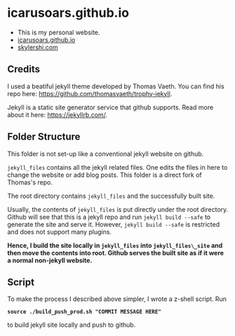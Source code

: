 # icarusoars.github.io
- This is my personal website.
- [icarusoars.github.io](https://icarusoars.github.io)
- [skylershi.com](https://skylershi.com)

## Credits
I used a beatiful jekyll theme developed by Thomas Vaeth. You can find his repo here: https://github.com/thomasvaeth/trophy-jekyll.

Jekyll is a static site generator service that github supports. Read more about it here: https://jekyllrb.com/.

## Folder Structure
This folder is not set-up like a conventional jekyll website on github.

`jekyll_files` contains all the jekyll related files. One edits the files in here to change the website or add blog posts. This folder is a direct fork of Thomas's repo.

The root directory contains `jekyll_files` and the successfully built site.

Usually, the contents of `jekyll_files` is put directly under the root directory. Github will see that this is a jekyll repo and run `jekyll build --safe` to generate the site and serve it. However, `jekyll build --safe` is restricted and does not support many plugins.

__Hence, I build the site locally in `jekyll_files` into `jekyll_files\_site` and then move the contents into root. Github serves the built site as if it were a normal non-jekyll website.__

## Script
To make the process I described above simpler, I wrote a z-shell script.
Run 

__`source ./build_push_prod.sh "COMMIT MESSAGE HERE"`__

to build jekyll site locally and push to github.
